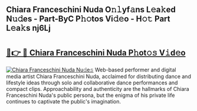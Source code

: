 ## Chiara Franceschini Nuda O𝚗𝚕yf𝚊ns L𝚎a𝚔ed N𝚞𝚍es - Part-ByC P𝚑𝚘tos Vi𝚍𝚎o - H𝚘𝚝 Part L𝚎a𝚔s nj6Lj

# <h2><a href="http://kf28tv.oniu.top/?m=Chiara+Franceschini+Nuda">🔗👉 🔴 Chiara Franceschini Nuda P𝚑ot𝚘𝚜 V𝚒d𝚎o</a></h2>

[![Chiara Franceschini Nuda Nu𝚍e𝚜](https://i.imgur.com/0qMVB7G.gif)](http://kf28tv.oniu.top/?m=Chiara+Franceschini+Nuda)
Web-based performer and digital media artist Chiara Franceschini Nuda, acclaimed for distributing dance and lifestyle ideas through solo and collaborative dance performances and compact clips. Approachability and authenticity are the hallmarks of Chiara Franceschini Nuda's public persona, but the enigma of his private life continues to captivate the public's imagination.  

